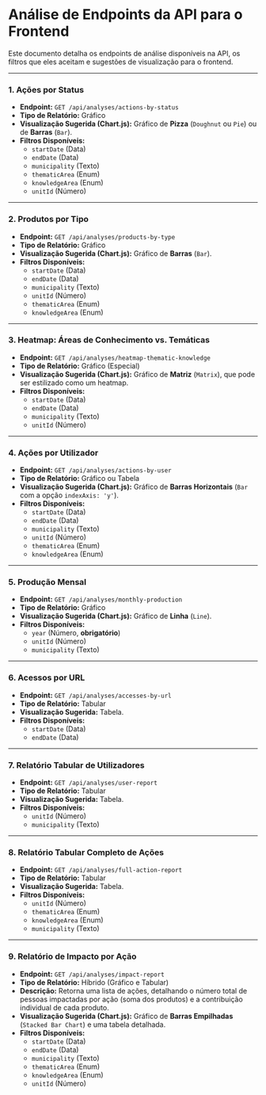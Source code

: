 # Análise de Endpoints da API para o Frontend

Este documento detalha os endpoints de análise disponíveis na API, os filtros que eles aceitam e sugestões de visualização para o frontend.

---

### **1. Ações por Status**

-   **Endpoint:** `GET /api/analyses/actions-by-status`
-   **Tipo de Relatório:** Gráfico
-   **Visualização Sugerida (Chart.js):** Gráfico de **Pizza** (`Doughnut` ou `Pie`) ou de **Barras** (`Bar`).
-   **Filtros Disponíveis:**
    -   `startDate` (Data)
    -   `endDate` (Data)
    -   `municipality` (Texto)
    -   `thematicArea` (Enum)
    -   `knowledgeArea` (Enum)
    -   `unitId` (Número)

---

### **2. Produtos por Tipo**

-   **Endpoint:** `GET /api/analyses/products-by-type`
-   **Tipo de Relatório:** Gráfico
-   **Visualização Sugerida (Chart.js):** Gráfico de **Barras** (`Bar`).
-   **Filtros Disponíveis:**
    -   `startDate` (Data)
    -   `endDate` (Data)
    -   `municipality` (Texto)
    -   `unitId` (Número)
    -   `thematicArea` (Enum)
    -   `knowledgeArea` (Enum)

---

### **3. Heatmap: Áreas de Conhecimento vs. Temáticas**

-   **Endpoint:** `GET /api/analyses/heatmap-thematic-knowledge`
-   **Tipo de Relatório:** Gráfico (Especial)
-   **Visualização Sugerida (Chart.js):** Gráfico de **Matriz** (`Matrix`), que pode ser estilizado como um heatmap.
-   **Filtros Disponíveis:**
    -   `startDate` (Data)
    -   `endDate` (Data)
    -   `municipality` (Texto)
    -   `unitId` (Número)

---

### **4. Ações por Utilizador**

-   **Endpoint:** `GET /api/analyses/actions-by-user`
-   **Tipo de Relatório:** Gráfico ou Tabela
-   **Visualização Sugerida (Chart.js):** Gráfico de **Barras Horizontais** (`Bar` com a opção `indexAxis: 'y'`).
-   **Filtros Disponíveis:**
    -   `startDate` (Data)
    -   `endDate` (Data)
    -   `municipality` (Texto)
    -   `unitId` (Número)
    -   `thematicArea` (Enum)
    -   `knowledgeArea` (Enum)

---

### **5. Produção Mensal**

-   **Endpoint:** `GET /api/analyses/monthly-production`
-   **Tipo de Relatório:** Gráfico
-   **Visualização Sugerida (Chart.js):** Gráfico de **Linha** (`Line`).
-   **Filtros Disponíveis:**
    -   `year` (Número, **obrigatório**)
    -   `unitId` (Número)
    -   `municipality` (Texto)

---

### **6. Acessos por URL**

-   **Endpoint:** `GET /api/analyses/accesses-by-url`
-   **Tipo de Relatório:** Tabular
-   **Visualização Sugerida:** Tabela.
-   **Filtros Disponíveis:**
    -   `startDate` (Data)
    -   `endDate` (Data)

---

### **7. Relatório Tabular de Utilizadores**

-   **Endpoint:** `GET /api/analyses/user-report`
-   **Tipo de Relatório:** Tabular
-   **Visualização Sugerida:** Tabela.
-   **Filtros Disponíveis:**
    -   `unitId` (Número)
    -   `municipality` (Texto)

---

### **8. Relatório Tabular Completo de Ações**

-   **Endpoint:** `GET /api/analyses/full-action-report`
-   **Tipo de Relatório:** Tabular
-   **Visualização Sugerida:** Tabela.
-   **Filtros Disponíveis:**
    -   `unitId` (Número)
    -   `thematicArea` (Enum)
    -   `knowledgeArea` (Enum)
    -   `municipality` (Texto)

---

### **9. Relatório de Impacto por Ação**

-   **Endpoint:** `GET /api/analyses/impact-report`
-   **Tipo de Relatório:** Híbrido (Gráfico e Tabular)
-   **Descrição:** Retorna uma lista de ações, detalhando o número total de pessoas impactadas por ação (soma dos produtos) e a contribuição individual de cada produto.
-   **Visualização Sugerida (Chart.js):** Gráfico de **Barras Empilhadas** (`Stacked Bar Chart`) e uma tabela detalhada.
-   **Filtros Disponíveis:**
    -   `startDate` (Data)
    -   `endDate` (Data)
    -   `municipality` (Texto)
    -   `thematicArea` (Enum)
    -   `knowledgeArea` (Enum)
    -   `unitId` (Número)